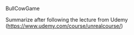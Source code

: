 BullCowGame

Summarize after following the lecture from Udemy (https://www.udemy.com/course/unrealcourse/)
